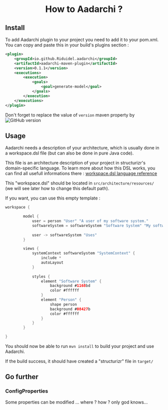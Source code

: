 <h1 align="center">How to Aadarchi ?</h1>


## Install

To add Aadarchi plugin to your project you need to add it to your pom.xml.<br>
You can copy and paste this in your build's plugins section :

```xml
<plugin>
    <groupId>io.github.Riduidel.aadarchi</groupId>
    <artifactId>aadarchi-maven-plugin</artifactId>
    <version>0.1.1</version>
    <executions>
        <execution>
            <goals>
                <goal>generate-model</goal>
            </goals>
        </execution>
    </executions>
</plugin>
```

Don't forget to replace the value of `version` maven property by ![GitHub version](https://badge.fury.io/gh/Riduidel%2Faadarchi.svg)

## Usage

Aadarchi needs a description of your architecture, which is usually done in a workspace.dsl file (but can also be done in pure Java code).

This file is an architecture description of your project in structurizr's domain-specific language. To learn more about how this DSL works, you can find all usefull informations there :
[workspace.dsl language reference](https://github.com/structurizr/dsl/blob/main/docs/language-reference.md)

This "workspace.dsl" should be located in `src/architecture/resources/` (we will see later how to change this default path).

If you want, you can use this empty template :

```java
workspace {

        model {
            user = person "User" "A user of my software system."
            softwareSystem = softwareSystem "Software System" "My software system."
    
            user -> softwareSystem "Uses"
        }

        views {
            systemContext softwareSystem "SystemContext" {
                include *
                autoLayout
            }
        
            styles {
                element "Software System" {
                    background #1168bd
                    color #ffffff
                }
                element "Person" {
                    shape person
                    background #08427b
                    color #ffffff
                }
            }
        }

}
```
You should now be able to run `mvn install` to build your project and use Aadarchi. 

If the build success, it should have created a "structurizr" file in `target/`

## Go further

### ConfigProperties

Some properties can be modified ... where ? how ? only god knows...
